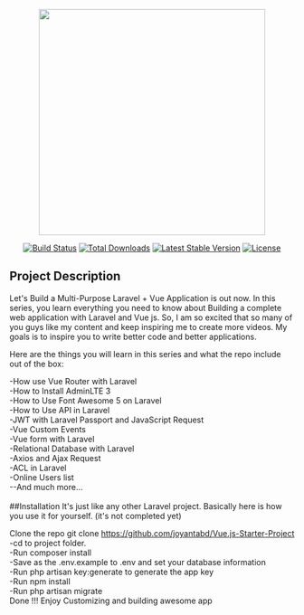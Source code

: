 <p align="center"><img src="https://res.cloudinary.com/dtfbvvkyp/image/upload/v1566331377/laravel-logolockup-cmyk-red.svg" width="400"></p>

<p align="center">
<a href="https://travis-ci.org/laravel/framework"><img src="https://travis-ci.org/laravel/framework.svg" alt="Build Status"></a>
<a href="https://packagist.org/packages/laravel/framework"><img src="https://poser.pugx.org/laravel/framework/d/total.svg" alt="Total Downloads"></a>
<a href="https://packagist.org/packages/laravel/framework"><img src="https://poser.pugx.org/laravel/framework/v/stable.svg" alt="Latest Stable Version"></a>
<a href="https://packagist.org/packages/laravel/framework"><img src="https://poser.pugx.org/laravel/framework/license.svg" alt="License"></a>
</p>

## Project Description
Let's Build a Multi-Purpose Laravel + Vue Application is out now. In this series, you learn everything you need to know about Building a complete web application with Laravel and Vue js. So, I am so excited that so many of you guys like my content and keep inspiring me to create more videos. My goals is to inspire you to write better code and better applications.

Here are the things you will learn in this series and what the repo include out of the box:

-How use Vue Router with Laravel <br>
-How to Install AdminLTE 3 <br>
-How to Use Font Awesome 5 on Laravel <br>
-How to Use API in Laravel <br> 
-JWT with Laravel Passport and JavaScript Request <br>
-Vue Custom Events <br>
-Vue form with Laravel <br>
-Relational Database with Laravel <br>
-Axios and Ajax Request <br>
-ACL in Laravel <br> 
-Online Users list <br>
--And much more...
<br><br>
##Installation
It's just like any other Laravel project. Basically here is how you use it for yourself. (it's not completed yet)

Clone the repo git clone https://github.com/joyantabd/Vue.js-Starter-Project <br>
-cd to project folder. <br>
-Run composer install <br>
-Save as the .env.example to .env and set your database information <br>
-Run php artisan key:generate to generate the app key <br>
-Run npm install <br>
-Run php artisan migrate <br>
Done !!! Enjoy Customizing and building awesome app
